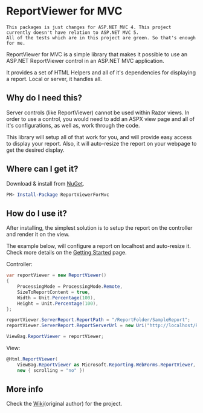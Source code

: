 # ReportViewer for MVC

```
This packages is just changes for ASP.NET MVC 4. This project currently doesn't have relation to ASP.NET MVC 5. 
All of the tests which are in this project are green. So that's enough for me.
```

ReportViewer for MVC is a simple library that makes it possible to use an ASP.NET ReportViewer control in an ASP.NET MVC application.

It provides a set of HTML Helpers and all of it's dependencies for displaying a report. Local or server, it handles all.

## Why do I need this?

Server controls (like ReportViewer) cannot be used within Razor views. In order to use a control, you would need to add an ASPX view page and all of it's configurations, as well as, work through the code.

This library will setup all of that work for you, and will provide easy access to display your report. Also, it will auto-resize the report on your webpage to get the desired display.

## Where can I get it?

Download & install from [NuGet](https://www.nuget.org/packages/ReportViewerForMvc/).

```PowerShell
PM> Install-Package ReportViewerForMvc
```

## How do I use it?

After installing, the simplest solution is to setup the report on the controller and render it on the view.

The example below, will configure a report on localhost and auto-resize it. Check more details on the [Getting Started](https://github.com/armanio123/ReportViewerForMvc/wiki/Getting-Started) page.

Controller:

```C#
var reportViewer = new ReportViewer()
{
    ProcessingMode = ProcessingMode.Remote,
    SizeToReportContent = true,
    Width = Unit.Percentage(100),
    Height = Unit.Percentage(100),
};            

reportViewer.ServerReport.ReportPath = "/ReportFolder/SampleReport";
reportViewer.ServerReport.ReportServerUrl = new Uri("http://localhost/ReportServer/");

ViewBag.ReportViewer = reportViewer;
```

View:

```C#
@Html.ReportViewer(
    ViewBag.ReportViewer as Microsoft.Reporting.WebForms.ReportViewer, 
    new { scrolling = "no" })
```

## More info

Check the [Wiki](https://github.com/armanio123/ReportViewerForMvc/wiki)(original author) for the project.
